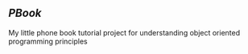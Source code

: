 ## ***PBook***

My little phone book tutorial project for understanding object oriented programming principles
